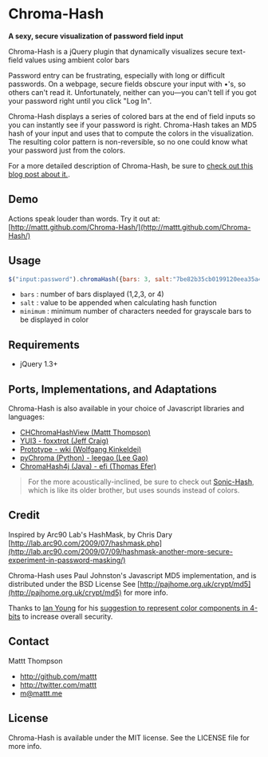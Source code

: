 Chroma-Hash
===========

**A sexy, secure visualization of password field input**

Chroma-Hash is a jQuery plugin that dynamically visualizes secure text-field values using ambient color bars

Password entry can be frustrating, especially with long or difficult passwords. On a webpage, secure fields obscure your input with •'s, so others can't read it. Unfortunately, neither can you—you can't tell if you got your password right until you click "Log In".

Chroma-Hash displays a series of colored bars at the end of field inputs so you can instantly see if your password is right. Chroma-Hash takes an MD5 hash of your input and uses that to compute the colors in the visualization. The resulting color pattern is non-reversible, so no one could know what your password just from the colors.

For a more detailed description of Chroma-Hash, be sure to [check out this blog post about it.](http://mattt.me/2009/chroma-hash-revisited/).

## Demo

Actions speak louder than words. Try it out at: [http://mattt.github.com/Chroma-Hash/](http://mattt.github.com/Chroma-Hash/)

## Usage

```javascript
$("input:password").chromaHash({bars: 3, salt:"7be82b35cb0199120eea35a4507c9acf", minimum:6});
```

- `bars` : number of bars displayed (1,2,3, or 4)
- `salt` : value to be appended when calculating hash function
- `minimum` : minimum number of characters needed for grayscale bars to be displayed in color

## Requirements

- jQuery 1.3+

## Ports, Implementations, and Adaptations

Chroma-Hash is also available in your choice of Javascript libraries and languages:

- [CHChromaHashView (Mattt Thompson)](https://github.com/mattt/CHChromaHashView)
- [YUI3 - foxxtrot (Jeff Craig)](http://github.com/foxxtrot/Chroma-Hash)
- [Prototype - wki (Wolfgang Kinkeldei)](http://github.com/wki/Chroma-Hash)
- [pyChroma (Python) - leegao (Lee Gao)](http://github.com/leegao/pyChroma)
- [ChromaHash4j (Java) - efi (Thomas Efer)](http://github.com/efi/ChromaHash4j)

> For the more acoustically-inclined, be sure to check out [Sonic-Hash](http://mattt.github.com/Sonic-Hash/), which is like its older brother, but uses sounds instead of colors.

## Credit

Inspired by Arc90 Lab's HashMask, by Chris Dary
[http://lab.arc90.com/2009/07/hashmask.php](http://lab.arc90.com/2009/07/09/hashmask-another-more-secure-experiment-in-password-masking/)

Chroma-Hash uses Paul Johnston's Javascript MD5 implementation, and is distributed under the BSD License
See [http://pajhome.org.uk/crypt/md5](http://pajhome.org.uk/crypt/md5) for more info.

Thanks to [Ian Young](http://www.iangreenleaf.com/) for his [suggestion to represent color components in 4-bits](http://blog.iangreenleaf.com/2009/08/making-chroma-hash-less-leaky.html) to increase overall security.

## Contact

Mattt Thompson

- http://github.com/mattt
- http://twitter.com/mattt
- m@mattt.me

## License

Chroma-Hash is available under the MIT license. See the LICENSE file for more info.
